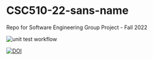 # CSC510-22-sans-name
Repo for Software Engineering Group Project - Fall 2022

![unit test workflow](https://github.com/alunavat/CSC510-22-sans-name/actions/workflows/unit-test.yml/badge.svg)

[![DOI](https://zenodo.org/badge/527830891.svg)](https://zenodo.org/badge/latestdoi/527830891)

